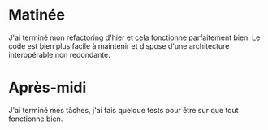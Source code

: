 # Matinée

J'ai terminé mon refactoring d'hier et cela fonctionne parfaitement bien. Le code est bien plus facile à maintenir et dispose d'une architecture interopérable non redondante.

# Après-midi

J'ai terminé mes tâches, j'ai fais quelque tests pour être sur que tout fonctionne bien.